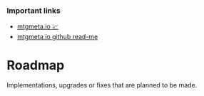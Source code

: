 ### Important links

* <a href="https://mtgmeta.io" target="_blank">mtgmeta.io :chart_with_upwards_trend:</a>
* [mtgmeta.io github read-me](https://github.com/mtgmetaio/Read-me-first)


# Roadmap

Implementations, upgrades or fixes that are planned to be made.

